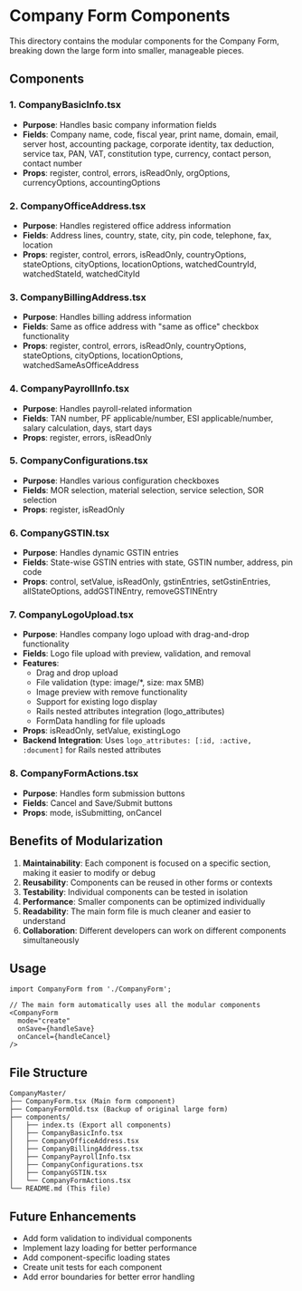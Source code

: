 # Company Form Components

This directory contains the modular components for the Company Form, breaking down the large form into smaller, manageable pieces.

## Components

### 1. CompanyBasicInfo.tsx
- **Purpose**: Handles basic company information fields
- **Fields**: Company name, code, fiscal year, print name, domain, email, server host, accounting package, corporate identity, tax deduction, service tax, PAN, VAT, constitution type, currency, contact person, contact number
- **Props**: register, control, errors, isReadOnly, orgOptions, currencyOptions, accountingOptions

### 2. CompanyOfficeAddress.tsx
- **Purpose**: Handles registered office address information
- **Fields**: Address lines, country, state, city, pin code, telephone, fax, location
- **Props**: register, control, errors, isReadOnly, countryOptions, stateOptions, cityOptions, locationOptions, watchedCountryId, watchedStateId, watchedCityId

### 3. CompanyBillingAddress.tsx
- **Purpose**: Handles billing address information
- **Fields**: Same as office address with "same as office" checkbox functionality
- **Props**: register, control, errors, isReadOnly, countryOptions, stateOptions, cityOptions, locationOptions, watchedSameAsOfficeAddress

### 4. CompanyPayrollInfo.tsx
- **Purpose**: Handles payroll-related information
- **Fields**: TAN number, PF applicable/number, ESI applicable/number, salary calculation, days, start days
- **Props**: register, errors, isReadOnly

### 5. CompanyConfigurations.tsx
- **Purpose**: Handles various configuration checkboxes
- **Fields**: MOR selection, material selection, service selection, SOR selection
- **Props**: register, isReadOnly

### 6. CompanyGSTIN.tsx
- **Purpose**: Handles dynamic GSTIN entries
- **Fields**: State-wise GSTIN entries with state, GSTIN number, address, pin code
- **Props**: control, setValue, isReadOnly, gstinEntries, setGstinEntries, allStateOptions, addGSTINEntry, removeGSTINEntry

### 7. CompanyLogoUpload.tsx
- **Purpose**: Handles company logo upload with drag-and-drop functionality
- **Fields**: Logo file upload with preview, validation, and removal
- **Features**: 
  - Drag and drop upload
  - File validation (type: image/*, size: max 5MB)
  - Image preview with remove functionality
  - Support for existing logo display
  - Rails nested attributes integration (logo_attributes)
  - FormData handling for file uploads
- **Props**: isReadOnly, setValue, existingLogo
- **Backend Integration**: Uses `logo_attributes: [:id, :active, :document]` for Rails nested attributes

### 8. CompanyFormActions.tsx
- **Purpose**: Handles form submission buttons
- **Fields**: Cancel and Save/Submit buttons
- **Props**: mode, isSubmitting, onCancel

## Benefits of Modularization

1. **Maintainability**: Each component is focused on a specific section, making it easier to modify or debug
2. **Reusability**: Components can be reused in other forms or contexts
3. **Testability**: Individual components can be tested in isolation
4. **Performance**: Smaller components can be optimized individually
5. **Readability**: The main form file is much cleaner and easier to understand
6. **Collaboration**: Different developers can work on different components simultaneously

## Usage

```tsx
import CompanyForm from './CompanyForm';

// The main form automatically uses all the modular components
<CompanyForm
  mode="create"
  onSave={handleSave}
  onCancel={handleCancel}
/>
```

## File Structure

```
CompanyMaster/
├── CompanyForm.tsx (Main form component)
├── CompanyFormOld.tsx (Backup of original large form)
├── components/
│   ├── index.ts (Export all components)
│   ├── CompanyBasicInfo.tsx
│   ├── CompanyOfficeAddress.tsx
│   ├── CompanyBillingAddress.tsx
│   ├── CompanyPayrollInfo.tsx
│   ├── CompanyConfigurations.tsx
│   ├── CompanyGSTIN.tsx
│   └── CompanyFormActions.tsx
└── README.md (This file)
```

## Future Enhancements

- Add form validation to individual components
- Implement lazy loading for better performance
- Add component-specific loading states
- Create unit tests for each component
- Add error boundaries for better error handling
